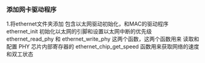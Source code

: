 ### 添加网卡驱动程序
1.将ethernet文件夹添加
	包含以太网驱动初始化，和MAC的驱动程序
	ethernet_init 初始化以太网的引脚和设置以太网中断的优先级
	ethernet_read_phy 和 ethernet_write_phy 这两个函数，这两个函数用来 读取和配置 PHY 芯片内部寄存器的
	ethernet_chip_get_speed 函数用来获取网络的速度和双工状态